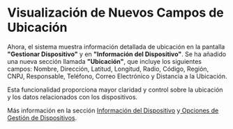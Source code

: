 # Visualización de Nuevos Campos de Ubicación

Ahora, el sistema muestra información detallada de ubicación en la pantalla **"Gestionar Dispositivo"** y en **"Información del Dispositivo"**. Se ha añadido una nueva sección llamada **"Ubicación"**, que incluye los siguientes campos: Nombre, Dirección, Latitud, Longitud, Radio, Código, Región, CNPJ, Responsable, Teléfono, Correo Electrónico y Distancia a la Ubicación.

Esta funcionalidad proporciona mayor claridad y control sobre la ubicación y los datos relacionados con los dispositivos.

Más información en la sección [Información del Dispositivo](broken-reference) y[ Opciones de Gestión de Dispositivos](broken-reference).
